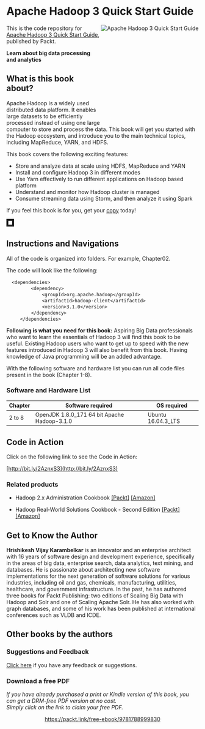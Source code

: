 


# Apache Hadoop 3 Quick Start Guide

<a href="https://www.packtpub.com/big-data-and-business-intelligence/apache-hadoop-3-quick-start-guide?utm_source=github&utm_medium=repository&utm_campaign=9781788999830"><img src="https://dz13w8afd47il.cloudfront.net/sites/default/files/imagecache/ppv4_main_book_cover/9781788999830.png" alt="Apache Hadoop 3 Quick Start Guide" height="256px" align="right"></a>

This is the code repository for [Apache Hadoop 3 Quick Start Guide](https://www.packtpub.com/big-data-and-business-intelligence/apache-hadoop-3-quick-start-guide?utm_source=github&utm_medium=repository&utm_campaign=9781788999830), published by Packt.

**Learn about big data processing and analytics**

## What is this book about?
Apache Hadoop is a widely used distributed data platform. It enables large datasets to be efficiently processed instead of using one large computer to store and process the data. This book will get you started with the Hadoop ecosystem, and introduce you to the main technical topics, including MapReduce, YARN, and HDFS.

This book covers the following exciting features:
* Store and analyze data at scale using HDFS, MapReduce and YARN
* Install and configure Hadoop 3 in different modes
* Use Yarn effectively to run different applications on Hadoop based platform
* Understand and monitor how Hadoop cluster is managed
* Consume streaming data using Storm, and then analyze it using Spark

If you feel this book is for you, get your [copy](https://www.amazon.com/dp/1788999835) today!

<a href="https://www.packtpub.com/?utm_source=github&utm_medium=banner&utm_campaign=GitHubBanner"><img src="https://raw.githubusercontent.com/PacktPublishing/GitHub/master/GitHub.png" 
alt="https://www.packtpub.com/" border="5" /></a>

## Instructions and Navigations
All of the code is organized into folders. For example, Chapter02.

The code will look like the following:
```
  <dependencies>
         <dependency>
             <groupId>org.apache.hadoop</groupId>
             <artifactId>hadoop-client</artifactId>
             <version>3.1.0</version>
         </dependency>
     </dependencies>
```

**Following is what you need for this book:**
Aspiring Big Data professionals who want to learn the essentials of Hadoop 3 will find this book to be useful. Existing Hadoop users who want to get up to speed with the new features introduced in Hadoop 3 will also benefit from this book. Having knowledge of Java programming will be an added advantage.	

With the following software and hardware list you can run all code files present in the book (Chapter 1-8).
### Software and Hardware List
| Chapter | Software required | OS required |
| -------- | ------------------------------------ | ----------------------------------- |
| 2 to 8 | OpenJDK 1.8.0_171 64 bit Apache Hadoop-3.1.0 | Ubuntu 16.04.3_LTS |


## Code in Action

Click on the following link to see the Code in Action:

[http://bit.ly/2AznxS3](http://bit.ly/2AznxS3)


### Related products
* Hadoop 2.x Administration Cookbook [[Packt]](https://www.packtpub.com/big-data-and-business-intelligence/hadoop-2x-administration-cookbook?utm_source=github&utm_medium=repository&utm_campaign=9781787126732) [[Amazon]](https://www.amazon.com/dp/1787126730)

* Hadoop Real-World Solutions Cookbook - Second Edition [[Packt]](https://www.packtpub.com/big-data-and-business-intelligence/hadoop-real-world-solutions-cookbook-second-edition?utm_source=github&utm_medium=repository&utm_campaign=9781784395506) [[Amazon]](https://www.amazon.com/dp/B01BYFJVZ4)


## Get to Know the Author
**Hrishikesh Vijay Karambelkar**
is an innovator and an enterprise architect with 16 years of software design and development experience, specifically in the areas of big data, enterprise search, data analytics, text mining, and databases. He is passionate about architecting new software implementations for the next generation of software solutions for various industries, including oil and gas, chemicals, manufacturing, utilities, healthcare, and government infrastructure. In the past, he has authored three books for Packt Publishing: two editions of Scaling Big Data with Hadoop and Solr and one of Scaling Apache Solr. He has also worked with graph databases, and some of his work has been published at international conferences such as VLDB and ICDE.

## Other books by the authors
[](https://www.packtpub.com/big-data-and-business-intelligence/scaling-big-data-hadoop-and-solr?utm_source=github&utm_medium=repository&utm_campaign=)

[](https://www.packtpub.com/big-data-and-business-intelligence/scaling-apache-solr?utm_source=github&utm_medium=repository&utm_campaign=)


### Suggestions and Feedback
[Click here](https://docs.google.com/forms/d/e/1FAIpQLSdy7dATC6QmEL81FIUuymZ0Wy9vH1jHkvpY57OiMeKGqib_Ow/viewform) if you have any feedback or suggestions.


### Download a free PDF

 <i>If you have already purchased a print or Kindle version of this book, you can get a DRM-free PDF version at no cost.<br>Simply click on the link to claim your free PDF.</i>
<p align="center"> <a href="https://packt.link/free-ebook/9781788999830">https://packt.link/free-ebook/9781788999830 </a> </p>